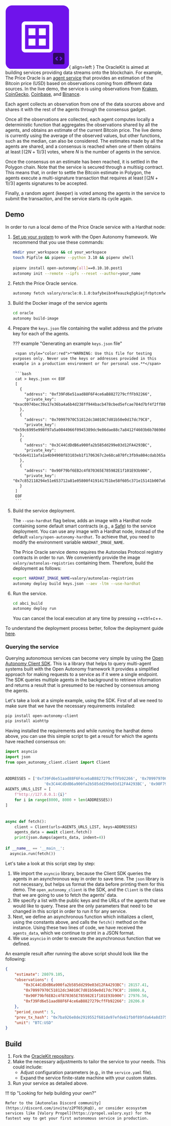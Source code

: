 ![OracleKit](images/oraclekit.svg){ align=left }
The OracleKit is aimed at building services providing data streams onto the blockchain. For example, The Price Oracle is an [agent service](https://docs.autonolas.network/open-autonomy/get_started/what_is_an_agent_service/) that provides an estimation of the Bitcoin price (USD) based on observations coming from different data sources. In the live demo, the service is using observations from [Kraken](https://www.kraken.com/), [CoinGecko](https://www.coingecko.com/), [Coinbase](https://www.coinbase.com/), and [Binance](https://www.binance.com/).

Each agent collects an observation from one of the data sources above and
shares it with the rest of the agents through the consensus gadget.

Once all the observations are collected, each agent
computes locally a deterministic function that aggregates the observations shared by all the
agents, and obtains an estimate of the current Bitcoin price. The live demo is currently using the
average of the observed values, but other functions, such as the median, can also be considered.
The estimates made by all the agents are shared, and a consensus is reached when one of them
obtains at least $\lceil(2N + 1) / 3\rceil$ votes, where $N$ is the number of agents in the service.

Once the consensus on an estimate has been reached, it is settled in the Polygon chain.
Note that the service is secured through a multisig contract. This means that, in order to settle the
Bitcoin estimate in Polygon, the agents execute a multi-signature transaction that requires at least $\lceil(2N + 1) / 3\rceil$ agents signatures to be accepted.

Finally, a random agent (keeper) is voted among the agents in the service to submit the transaction, and the service starts its cycle again.

## Demo

In order to run a local demo of the Price Oracle service with a Hardhat node:

1. [Set up your system](https://docs.autonolas.network/open-autonomy/guides/set_up/) to work with the Open Autonomy framework. We recommend that you use these commands:

    ```bash
    mkdir your_workspace && cd your_workspace
    touch Pipfile && pipenv --python 3.10 && pipenv shell

    pipenv install open-autonomy[all]==0.10.10.post1
    autonomy init --remote --ipfs --reset --author=your_name
    ```

2. Fetch the Price Oracle service.

	```bash
	autonomy fetch valory/oracle:0.1.0:bafybeibn4feauzkq5gkiejfrbptcmfwlevj32n5uevxt4ygzyjdfa3fbju --service
	```

3. Build the Docker image of the service agents

	```bash
	cd oracle
	autonomy build-image
	```

4. Prepare the `keys.json` file containing the wallet address and the private key for each of the agents.

    ??? example "Generating an example `keys.json` file"

        <span style="color:red">**WARNING: Use this file for testing purposes only. Never use the keys or addresses provided in this example in a production environment or for personal use.**</span>

        ```bash
        cat > keys.json << EOF
        [
          {
            "address": "0xf39Fd6e51aad88F6F4ce6aB8827279cffFb92266",
            "private_key": "0xac0974bec39a17e36ba4a6b4d238ff944bacb478cbed5efcae784d7bf4f2ff80"
          },
          {
            "address": "0x70997970C51812dc3A010C7d01b50e0d17dc79C8",
            "private_key": "0x59c6995e998f97a5a0044966f0945389dc9e86dae88c7a8412f4603b6b78690d"
          },
          {
            "address": "0x3C44CdDdB6a900fa2b585dd299e03d12FA4293BC",
            "private_key": "0x5de4111afa1a4b94908f83103eb1f1706367c2e68ca870fc3fb9a804cdab365a"
          },
          {
            "address": "0x90F79bf6EB2c4f870365E785982E1f101E93b906",
            "private_key": "0x7c852118294e51e653712a81e05800f419141751be58f605c371e15141b007a6"
          }
        ]
        EOF
        ```

5. Build the service deployment.

    The `--use-hardhat` flag below, adds an image with a Hardhat node containing some default smart contracts
    (e.g., a [Safe](https://safe.global/)) to the service deployment. You can use any image with a Hardhat node,
    instead of the default `valory/open-autonomy-hardhat`. To achieve that, you need to modify the environment variable
    `HARDHAT_IMAGE_NAME`.

    The Price Oracle service demo requires the Autonolas Protocol registry contracts in order to run.
    We conveniently provide the image `valory/autonolas-registries` containing them.
    Therefore, build the deployment as follows:

    ```bash
    export HARDHAT_IMAGE_NAME=valory/autonolas-registries
    autonomy deploy build keys.json --aev -ltm --use-hardhat
    ```

6. Run the service.

    ```bash
    cd abci_build
    autonomy deploy run
    ```

    You can cancel the local execution at any time by pressing ++ctrl+c++.

To understand the deployment process better, follow the deployment guide [here](https://docs.autonolas.network/open-autonomy/guides/deploy_service/).

### Querying the service

Querying autonomous services can become very simple by using the
[Open Autonomy Client SDK](https://github.com/valory-xyz/open-autonomy-client).
This is a library that helps to query multi-agent systems built with the Open Autonomy framework
It provides a simplified approach for making requests to a service as if it were a single endpoint.
The SDK queries multiple agents in the background to retrieve information and returns a result that is presumed to be reached by consensus among the agents.

Let's take a look at a simple example, using the SDK. First of all we need to make sure
that we have the necessary requirements installed:

```bash
pip install open-autonomy-client
pip install aiohttp
```

Having installed the requirements and while running the hardhat demo above, you can use this simple script
to get a result for which the agents have reached consensus on:

```python
import asyncio
import json
from open_autonomy_client.client import Client


ADDRESSES = ['0xf39Fd6e51aad88F6F4ce6aB8827279cffFb92266', '0x70997970C51812dc3A010C7d01b50e0d17dc79C8',
                 '0x3C44CdDdB6a900fa2b585dd299e03d12FA4293BC', '0x90F79bf6EB2c4f870365E785982E1f101E93b906']
AGENTS_URLS_LIST = [
    f"http://127.0.0.1:{i}"
    for i in range(8000, 8000 + len(ADDRESSES))
]


async def fetch():
    client = Client(urls=AGENTS_URLS_LIST, keys=ADDRESSES)
    agents_data = await client.fetch()
    print(json.dumps(agents_data, indent=4))

if __name__ == '__main__':
  asyncio.run(fetch())
```

Let's take a look at this script step by step:

1. We import the `asyncio` library, because the Client SDK queries the agents in an asynchronous way
   in order to save time. The `json` library is not necessary, but helps us format the data before printing them
   for this demo. The `open_autonomy_client` is the SDK, and the `Client` is the class that we are going to use
   to fetch the agents' data.
2. We specify a list with the public keys and the URLs of the agents that we would like to query.
   These are the only parameters that need to be changed in this script in order to run it for any service.
3. Next, we define an asynchronous function which initializes a client, using the constants above,
   and calls the `fetch()` method on the instance. Using these two lines of code, we have received the `agents_data`,
   which we continue to print in a JSON format.
4. We use `asyncio` in order to execute the asynchronous function that we defined.

An example result after running the above script should look like the following:

```json
{
    "estimate": 28079.105,
    "observations": {
        "0x3C44CdDdB6a900fa2b585dd299e03d12FA4293BC": 28157.41,
        "0x70997970C51812dc3A010C7d01b50e0d17dc79C8": 28000.8,
        "0x90F79bf6EB2c4f870365E785982E1f101E93b906": 27976.56,
        "0xf39Fd6e51aad88F6F4ce6aB8827279cffFb92266": 28206.0
    },
    "period_count": 5,
    "prev_tx_hash": "0x7ba926e8de2919552f681de97efde61fb0f89fda64a8d375b2206abebf75dab2",
    "unit": "BTC:USD"
}
```

## Build

1. Fork the [OracleKit repository](https://github.com/valory-xyz/price-oracle).
2. Make the necessary adjustments to tailor the service to your needs. This could include:
    * Adjust configuration parameters (e.g., in the `service.yaml` file).
    * Expand the service finite-state machine with your custom states.
3. Run your service as detailed above.

!!! tip "Looking for help building your own?"

    Refer to the [Autonolas Discord community](https://discord.com/invite/z2PT65jKqQ), or consider ecosystem services like [Valory Propel](https://propel.valory.xyz) for the fastest way to get your first autonomous service in production.